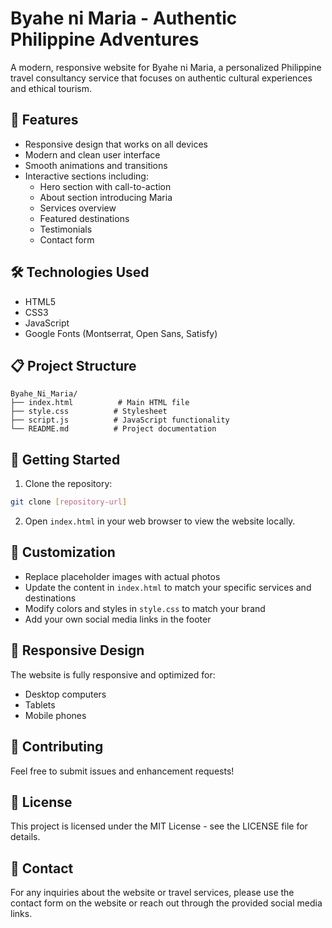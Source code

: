 # Byahe ni Maria - Authentic Philippine Adventures

A modern, responsive website for Byahe ni Maria, a personalized Philippine travel consultancy service that focuses on authentic cultural experiences and ethical tourism.

## 🌟 Features

- Responsive design that works on all devices
- Modern and clean user interface
- Smooth animations and transitions
- Interactive sections including:
  - Hero section with call-to-action
  - About section introducing Maria
  - Services overview
  - Featured destinations
  - Testimonials
  - Contact form

## 🛠️ Technologies Used

- HTML5
- CSS3
- JavaScript
- Google Fonts (Montserrat, Open Sans, Satisfy)

## 📋 Project Structure

```
Byahe_Ni_Maria/
├── index.html          # Main HTML file
├── style.css          # Stylesheet
├── script.js          # JavaScript functionality
└── README.md          # Project documentation
```

## 🚀 Getting Started

1. Clone the repository:
```bash
git clone [repository-url]
```

2. Open `index.html` in your web browser to view the website locally.

## 🎨 Customization

- Replace placeholder images with actual photos
- Update the content in `index.html` to match your specific services and destinations
- Modify colors and styles in `style.css` to match your brand
- Add your own social media links in the footer

## 📱 Responsive Design

The website is fully responsive and optimized for:
- Desktop computers
- Tablets
- Mobile phones

## 🤝 Contributing

Feel free to submit issues and enhancement requests!

## 📄 License

This project is licensed under the MIT License - see the LICENSE file for details.

## 👥 Contact

For any inquiries about the website or travel services, please use the contact form on the website or reach out through the provided social media links. 